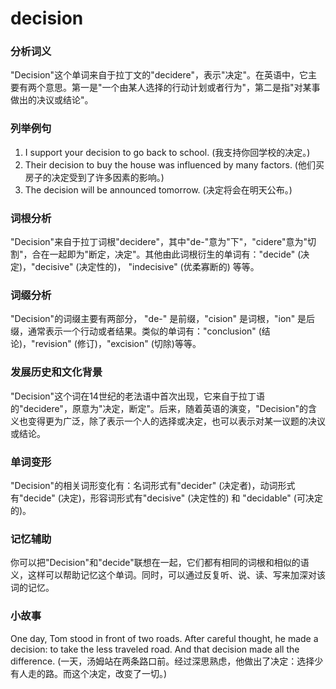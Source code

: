 # decision

### 分析词义

  

"Decision"这个单词来自于拉丁文的"decidere"，表示"决定"。在英语中，它主要有两个意思。第一是"一个由某人选择的行动计划或者行为"，第二是指"对某事做出的决议或结论"。

  

### 列举例句

  

1.  I support your decision to go back to school. (我支持你回学校的决定。)
2.  Their decision to buy the house was influenced by many factors. (他们买房子的决定受到了许多因素的影响。)
3.  The decision will be announced tomorrow. (决定将会在明天公布。)

  

### 词根分析

  

"Decision"来自于拉丁词根"decidere"，其中"de-"意为"下"，"cidere"意为"切割"，合在一起即为"断定，决定"。其他由此词根衍生的单词有："decide" (决定)，"decisive" (决定性的)， "indecisive" (优柔寡断的) 等等。

  

### 词缀分析

  

"Decision"的词缀主要有两部分， "de-" 是前缀，"cision" 是词根，"ion" 是后缀，通常表示一个行动或者结果。类似的单词有："conclusion" (结论)，"revision" (修订)，"excision" (切除)等等。

  

### 发展历史和文化背景

  

"Decision"这个词在14世纪的老法语中首次出现，它来自于拉丁语的"decidere"，原意为"决定，断定"。后来，随着英语的演变，"Decision"的含义也变得更为广泛，除了表示一个人的选择或决定，也可以表示对某一议题的决议或结论。

  

### 单词变形

  

"Decision"的相关词形变化有：名词形式有"decider" (决定者)，动词形式有"decide" (决定)，形容词形式有"decisive" (决定性的) 和 "decidable" (可决定的)。

  

### 记忆辅助

  

你可以把"Decision"和"decide"联想在一起，它们都有相同的词根和相似的语义，这样可以帮助记忆这个单词。同时，可以通过反复听、说、读、写来加深对该词的记忆。

  

### 小故事

  

One day, Tom stood in front of two roads. After careful thought, he made a decision: to take the less traveled road. And that decision made all the difference. (一天，汤姆站在两条路口前。经过深思熟虑，他做出了决定：选择少有人走的路。而这个决定，改变了一切。)
